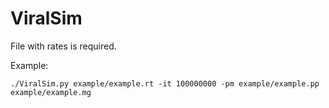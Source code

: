 # ViralSim

File with rates is required.

Example:
```
./ViralSim.py example/example.rt -it 100000000 -pm example/example.pp example/example.mg
```

